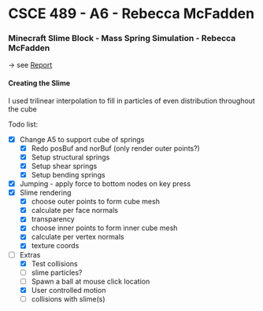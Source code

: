 # CSCE 489 - A6 - Rebecca McFadden
### Minecraft Slime Block - Mass Spring Simulation - Rebecca McFadden
-> see [Report](reports/README.md)

#### Creating the Slime

I used trilinear interpolation to fill in particles of even distribution throughout the cube

Todo list:  
- [X] Change A5 to support cube of springs
    - [X] Redo posBuf and norBuf (only render outer points?)
    - [X] Setup structural springs
    - [X] Setup shear springs
    - [X] Setup bending springs
- [X] Jumping - apply force to bottom nodes on key press
- [X] Slime rendering
    - [X] choose outer points to form cube mesh
    - [X] calculate per face normals
    - [X] transparency
    - [X] choose inner points to form inner cube mesh
    - [X] calculate per vertex normals
    - [X] texture coords
- [ ] Extras
    - [X] Test collisions
    - [ ] slime particles?
    - [ ] Spawn a ball at mouse click location
    - [X] User controlled motion
    - [ ] collisions with slime(s)
